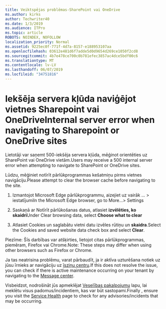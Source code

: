 ```yaml
---
title: Veiktspējas problēmas-SharePoint vai OneDrive
ms.author: kirks
author: Techwriter40
ms.date: 1/3/2019
ms.audience: ITPro
ms.topic: article
ROBOTS: NOINDEX, NOFOLLOW
localization_priority: Normal
ms.assetid: 9225ec0f-771f-4d7a-8157-e188953107aa
ms.openlocfilehash: 03612e481d6f7adde5d0d9654d269ce1050f2cd8
ms.sourcegitcommit: 4b7e478ce700c0b781efec3857ac4dce5bdf00c6
ms.translationtype: MT
ms.contentlocale: lv-LV
ms.lasthandoff: 06/07/2019
ms.locfileid: "34751816"
---
```

# <a name="internal-server-error-when-navigating-to-sharepoint-or-onedrive-sites"></a><span data-ttu-id="68908-102">Iekšēja servera kļūda naviģējot vietnes Sharepoint vai OneDrive</span><span class="sxs-lookup"><span data-stu-id="68908-102">Internal server error when navigating to Sharepoint or OneDrive sites</span></span>

<span data-ttu-id="68908-103">Lietotāji var saņemt 500-iekšēja servera kļūda, mēģinot orientēties uz SharePoint vai OneDrive vietām.</span><span class="sxs-lookup"><span data-stu-id="68908-103">Users may receive a 500 internal server error when attempting to navigate to SharePoint or OneDrive sites.</span></span> 

<span data-ttu-id="68908-104">Lūdzu, mēģiniet notīrīt pārlūkprogrammas kešatmiņu pirms vietnes navigāciju.</span><span class="sxs-lookup"><span data-stu-id="68908-104">Please attempt to clear the browser cache before navigating to the site.</span></span>


1. <span data-ttu-id="68908-105">Izmantojot Microsoft Edge pārlūkprogrammu, aizejiet uz vairāk … > iestatījumi</span><span class="sxs-lookup"><span data-stu-id="68908-105">In the Microsoft Edge browser, go to More...> Settings</span></span>

2. <span data-ttu-id="68908-106">Saskaņā ar Notīrīt pārlūkošanas datus, atlasiet **izvēlēties, ko skaidri**</span><span class="sxs-lookup"><span data-stu-id="68908-106">Under Clear browsing data, select **Choose what to clear**</span></span>

3. <span data-ttu-id="68908-107">Atlasiet Cookies un saglabātu vietni datu izvēles rūtiņu un **skaidra**.</span><span class="sxs-lookup"><span data-stu-id="68908-107">Select the Cookies and saved website data check box and select **Clear**.</span></span>

<span data-ttu-id="68908-108">Piezīme: Šīs darbības var atšķirties, lietojot citas pārlūkprogrammas, piemēram, Firefox vai Chrome.</span><span class="sxs-lookup"><span data-stu-id="68908-108">Note: These steps may differ when using other browsers such as Firefox or Chrome.</span></span>

<span data-ttu-id="68908-109">Ja tas neatrisina problēmu, varat pārbaudīt, ja ir aktīva uzturēšana notiek uz jūsu īrnieks ar navigāciju uz [īsziņu centru](https://portal.office.com/adminportal/home#/MessageCenter).</span><span class="sxs-lookup"><span data-stu-id="68908-109">If this does not resolve the issue, you can check if there is active maintenance occurring on your tenant by navigating to the [Message center](https://portal.office.com/adminportal/home#/MessageCenter).</span></span>

<span data-ttu-id="68908-110">Visbeidzot, nodrošināt jūs apmeklējat [Veselības pakalpojumu](https://portal.office.com/adminportal/home#/servicehealth) lapu, lai meklētu visus padomus/incidentiem, kas var būt sastopami.</span><span class="sxs-lookup"><span data-stu-id="68908-110">Finally , ensure you visit the [Service Health](https://portal.office.com/adminportal/home#/servicehealth) page to check for any advisories/incidents that may be occurring.</span></span>

